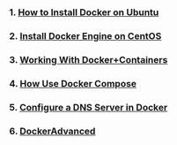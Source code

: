 ### 1. [How to Install Docker on Ubuntu](https://github.com/SumonPaul18/Docker-Kubernetes/blob/main/Install%20Docker%20on%20Ubuntu.txt)
### 2. [Install Docker Engine on CentOS](https://github.com/SumonPaul18/Docker-Kubernetes/blob/main/Install%20Docker%20Engine%20on%20CentOS.txt)
### 3. [Working With Docker+Containers](https://github.com/SumonPaul18/Docker-Kubernetes/blob/main/Working%20With%20Docker%2BContainers.md)
### 4. [How Use Docker Compose](https://github.com/SumonPaul18/Docker-Kubernetes/blob/main/How-Use-DockerCompose.md)
### 5. [Configure a DNS Server in Docker](https://github.com/SumonPaul18/Docker-Kubernetes/blob/main/Configure%20a%20DNS%20Server%20in%20Docker.txt)
### 6. [DockerAdvanced](https://github.com/SumonPaul18/Docker-Kubernetes/blob/main/DockerAdvanced.txt)
